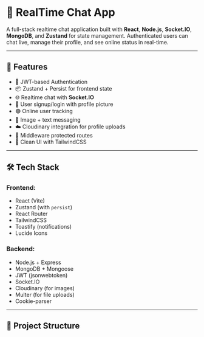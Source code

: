 # 💬 RealTime Chat App

A full-stack realtime chat application built with **React**, **Node.js**, **Socket.IO**, **MongoDB**, and **Zustand** for state management. Authenticated users can chat live, manage their profile, and see online status in real-time.

---

## 🚀 Features

- 🔐 JWT-based Authentication
- 📦 Zustand + Persist for frontend state
- 🌐 Realtime chat with **Socket.IO**
- 👤 User signup/login with profile picture
- 🟢 Online user tracking
- 💬 Image + text messaging
- ☁️ Cloudinary integration for profile uploads
- 🧠 Middleware protected routes
- 🧼 Clean UI with TailwindCSS

---

## 🛠️ Tech Stack

### Frontend:
- React (Vite)
- Zustand (with `persist`)
- React Router
- TailwindCSS
- Toastify (notifications)
- Lucide Icons

### Backend:
- Node.js + Express
- MongoDB + Mongoose
- JWT (jsonwebtoken)
- Socket.IO
- Cloudinary (for images)
- Multer (for file uploads)
- Cookie-parser

---

## 📁 Project Structure

